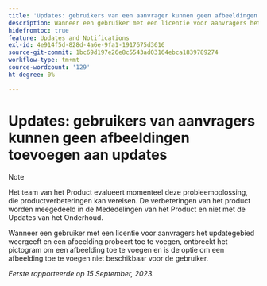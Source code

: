 ```yaml
---
title: 'Updates: gebruikers van een aanvrager kunnen geen afbeeldingen toevoegen aan updates'
description: Wanneer een gebruiker met een licentie voor aanvragers het updategebied weergeeft en een afbeelding probeert toe te voegen, ontbreekt het pictogram om een afbeelding toe te voegen en is de optie om een afbeelding toe te voegen niet beschikbaar voor de gebruiker.
hidefromtoc: true
feature: Updates and Notifications
exl-id: 4e914f5d-828d-4a6e-9fa1-1917675d3616
source-git-commit: 1bc69d197e26e8c5543ad03164ebca1839789274
workflow-type: tm+mt
source-wordcount: '129'
ht-degree: 0%

---
```


# Updates: gebruikers van aanvragers kunnen geen afbeeldingen toevoegen aan updates

>[!NOTE]
>
>Het team van het Product evalueert momenteel deze probleemoplossing, die productverbeteringen kan vereisen. De verbeteringen van het product worden meegedeeld in de Mededelingen van het Product en niet met de Updates van het Onderhoud.

Wanneer een gebruiker met een licentie voor aanvragers het updategebied weergeeft en een afbeelding probeert toe te voegen, ontbreekt het pictogram om een afbeelding toe te voegen en is de optie om een afbeelding toe te voegen niet beschikbaar voor de gebruiker.

_Eerste rapporteerde op 15 September, 2023._
